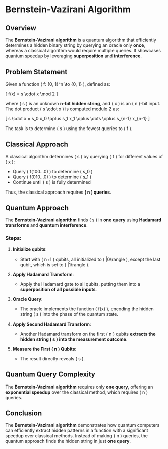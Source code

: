 # Bernstein-Vazirani Algorithm

## Overview  
The **Bernstein-Vazirani algorithm** is a quantum algorithm that efficiently determines a hidden binary string by querying an oracle only **once**, whereas a classical algorithm would require multiple queries. It showcases quantum speedup by leveraging **superposition** and **interference**.

## Problem Statement  
Given a function \( f: \{0, 1\}^n \to \{0, 1\} \), defined as:

\[
f(x) = s \cdot x \mod 2
\]

where \( s \) is an unknown **n-bit hidden string**, and \( x \) is an \( n \)-bit input. The dot product \( s \cdot x \) is computed modulo 2 as:

\[
s \cdot x = s_0 x_0 \oplus s_1 x_1 \oplus \dots \oplus s_{n-1} x_{n-1}
\]

The task is to determine \( s \) using the fewest queries to \( f \).

## Classical Approach  
A classical algorithm determines \( s \) by querying \( f \) for different values of \( x \):

- Query \( f(100...0) \) to determine \( s_0 \)  
- Query \( f(010...0) \) to determine \( s_1 \)  
- Continue until \( s \) is fully determined  

Thus, the classical approach requires **\( n \) queries**.

## Quantum Approach  
The **Bernstein-Vazirani algorithm** finds \( s \) in **one query** using **Hadamard transforms** and **quantum interference**.

### Steps:
1. **Initialize qubits**:  
   - Start with \( n+1 \) qubits, all initialized to \( |0\rangle \), except the last qubit, which is set to \( |1\rangle \).
   
2. **Apply Hadamard Transform**:  
   - Apply the Hadamard gate to all qubits, putting them into a **superposition of all possible inputs**.

3. **Oracle Query**:  
   - The oracle implements the function \( f(x) \), encoding the hidden string \( s \) into the phase of the quantum state.

4. **Apply Second Hadamard Transform**:  
   - Another Hadamard transform on the first \( n \) qubits **extracts the hidden string \( s \) into the measurement outcome**.

5. **Measure the First \( n \) Qubits**:  
   - The result directly reveals \( s \).

## Quantum Query Complexity  
The **Bernstein-Vazirani algorithm** requires only **one query**, offering an **exponential speedup** over the classical method, which requires \( n \) queries.

## Conclusion  
The **Bernstein-Vazirani algorithm** demonstrates how quantum computers can efficiently extract hidden patterns in a function with a significant speedup over classical methods. Instead of making \( n \) queries, the quantum approach finds the hidden string in just **one query**.
